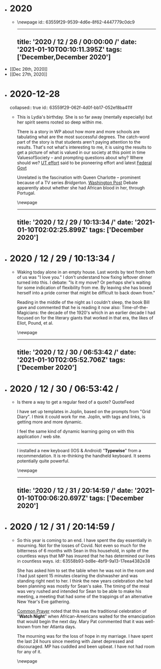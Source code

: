 - # 2020
	- \newpage
	  id:: 63559f29-9539-4d6e-8f62-4447779c0dc9
	  
	  ---
	  title: '2020 / 12 / 26 / 00:00:00 /'
	  date: '2021-01-10T00:10:11.395Z'
	  tags: ['December,December 2020']
	  ---
	  
	  <!-- Exported from TiddlyWiki at 19:18, 22nd October 2022 -->
- [[Dec 26th, 2020]]
- [[Dec 27th, 2020]]
- # 2020-12-28
  collapsed:: true
  id:: 63559f29-062f-4d0f-bb17-052ef8ba411f
	- This is Lydia's birthday. She is so far away (mentally especially) but her spirit seems rooted so deep within me.
	  
	  There is a story in WP about how more and more schools are tabulating what are the most successful degrees. The catch-word part of the story is that students aren't paying attention to the results. That's not what's interesting to me, it is using the results to get a picture of what is valued in our society at this point in time ValuesofSociety – and prompting questions about why? Where should we? [UT effort](https://seekut.utsystem.edu/UndergradNat) said to be pioneering effort and latest  [Federal Govt](http://cew.georgetown.edu/wp-content/uploads/CEW-Buyer-Beware.pdf)
	  
	  Unrelated is the fascination with Queen Charlotte – prominent because of a TV series *Bridgerton*. [Washington Post](https://www.washingtonpost.com/history/2020/12/27/bridgerton-queen-charlotte-black-royals/) Debate apparently about whether she had African blood in her, through Portugal.
	  
	  \newpage
	  
	  ---
	  title: '2020 / 12 / 29 / 10:13:34 /'
	  date: '2021-01-10T02:02:25.899Z'
	  tags: ['December 2020']
	  ---
	  
	  <!-- Exported from TiddlyWiki at 19:18, 22nd October 2022 -->
- # 2020 / 12 / 29 / 10:13:34 /
	- Waking today alone in an empty house. Last words by text from both of us was "I love you." I don't understand how fixing leftover dinner turned into this. I debate: "Is it my move? Or perhaps she's waiting for some indication of flexibility from me. By leaving she has boxed herself into a pride corner that might be difficult to back down from."
	  
	  Reading in the middle of the night as I couldn't sleep, the book Bill gave and commented that he is reading it now also: Time-of-the-Magicians: the decade of the 1920's which in an earlier decade I had focused on for the literary giants that worked in that era, the likes of Eliot, Pound, et al.
	  
	  \newpage
	  
	  ---
	  title: '2020 / 12 / 30 / 06:53:42 /'
	  date: '2021-01-10T02:05:52.706Z'
	  tags: ['December 2020']
	  ---
	  
	  <!-- Exported from TiddlyWiki at 19:18, 22nd October 2022 -->
- # 2020 / 12 / 30 / 06:53:42 /
	- Is there a way to get a regular feed of a quote? QuoteFeed
	  
	  I have set up templates in Joplin, based on the prompts from "Grid Diary". I think it could work for me. Joplin, with tags and links, is getting more and more dynamic.
	  
	  I feel the same kind of dynamic learning going on with this application / web site.
	  
	  ---
	  
	  I installed a new keyboard (IOS & Android) "**Typewise**" from a recommendation. It is re-thinking the handheld keyboard. It seems potentially quite powerful.
	  
	  \newpage
	  
	  ---
	  title: '2020 / 12 / 31 / 20:14:59 /'
	  date: '2021-01-10T00:06:20.697Z'
	  tags: ['December 2020']
	  ---
	  
	  <!-- Exported from TiddlyWiki at 19:18, 22nd October 2022 -->
- # 2020 / 12 / 31 / 20:14:59 /
	- So this year is coming to an end. I have spent the day essentially in mourning. Not for the losses of Covid. Not even so much for the bitterness of 6 months with Sean in this household, in spite of the countless ways that MP has insured that he has determined our lives in countless ways.
	  id:: 63558b93-bd8e-4bf9-9a13-17eea4382e38
	  
	  She has asked him to set the table when he was not in the room and I had just spent 15 minutes clearing the dishwasher and was standing right next to her. I think the new years celebration she had been planning was mostly for Sean's sake. The timing of the meal was very rushed and intended for Sean to be able to make his meeting, a meeting that had some of the trappings of an alternative New Year's Eve gathering.
	  
	  <u>Common Prayer</u> noted that this was the traditional celebration of "**Watch Night**" when African-Americans waited for the emancipation that would begin the next day. Mary Pat commented that it was well-known from her Atlanta days.
	  
	  The mourning was for the loss of hope in my marriage. I have spent the last 24 hours since meeting with Janet depressed and discouraged. MP has cuddled and been upbeat. I have not had room for any of it.
	  
	  \newpage